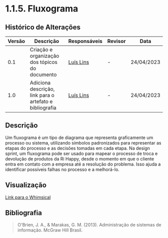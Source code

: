 # 1.1.5. Fluxograma

## Histórico de Alterações

| Versão | Descrição                                               | Responsáveis                                 | Revisor | Data       |
| ------ | ------------------------------------------------------- | -------------------------------------------- | ------- | ---------- |
| 0.1    | Criação e organização dos tópicos do documento          | [Luís Lins](https://github.com/luisgaboardi) | -       | 24/04/2023 |
| 1.0    | Adiciona descrição, link para o artefato e bibliografia | [Luís Lins](https://github.com/luisgaboardi) | -       | 24/04/2023 |

## Descrição

Um fluxograma é um tipo de diagrama que representa graficamente um processo ou sistema, utilizando símbolos padronizados para representar as etapas do processo e as decisões tomadas em cada etapa. Na design sprint, um fluxograma pode ser usado para mapear o processo de troca e devolução de produtos da Ri Happy, desde o momento em que o cliente entra em contato com a empresa até a resolução do problema. Isso ajuda a identificar possíveis falhas no processo e a melhorá-lo.

## Visualização

[Link para o Whimsical](https://whimsical.com/ri-happy-fluxo-trocas-e-devolucoes-8W3uuqXTeJd73qN4aso7u5)

## Bibliografia

> O'Brien, J. A., & Marakas, G. M. (2013). Administração de sistemas de informação. McGraw Hill Brasil.
